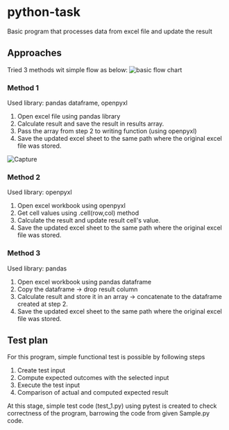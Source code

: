 # python-task

Basic program that processes data from excel file and update the result

## Approaches
Tried 3 methods wit simple flow as below:
![basic flow chart](https://user-images.githubusercontent.com/64014524/123373620-00977200-d5c9-11eb-87b9-7d97f5f8b39b.PNG)

### Method 1
Used library: pandas dataframe, openpyxl

1. Open excel file using pandas library
2. Calculate result and save the result in results array. 
3. Pass the array from step 2 to writing function (using openpyxl)
4. Save the updated excel sheet to the same path where the original excel file was stored. 

![Capture](https://user-images.githubusercontent.com/64014524/123374571-a7304280-d5ca-11eb-80fc-42b928ae2261.PNG)


### Method 2
Used library: openpyxl
1. Open excel workbook using openpyxl
2. Get cell values using .cell(row,col) method 
3. Calculate the result and update result cell's value.
4. Save the updated excel sheet to the same path where the original excel file was stored.

### Method 3
Used library: pandas
1. Open excel workbook using pandas dataframe
2. Copy the dataframe -> drop result column
3. Calculate result and store it in an array -> concatenate to the dataframe created at step 2.
4. Save the updated excel sheet to the same path where the original excel file was stored.

## Test plan 
For this program, simple functional test is possible by following steps

1. Create test input
2. Compute expected outcomes with the selected input
3. Execute the test input
4. Comparison of actual and computed expected result

At this stage, simple test code (test_1.py) using pytest is created to check correctness of the program, barrowing the code from given Sample.py code. 


